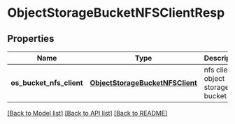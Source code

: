 # ObjectStorageBucketNFSClientResp

## Properties
Name | Type | Description | Notes
------------ | ------------- | ------------- | -------------
**os_bucket_nfs_client** | [**ObjectStorageBucketNFSClient**](ObjectStorageBucketNFSClient.md) | nfs client of object storage bucket | 

[[Back to Model list]](../README.md#documentation-for-models) [[Back to API list]](../README.md#documentation-for-api-endpoints) [[Back to README]](../README.md)


